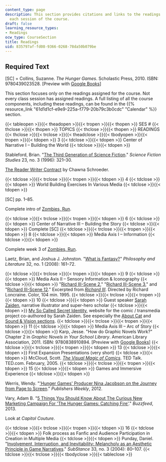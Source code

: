 ```yaml
---
content_type: page
description: This section provides citations and links to the readings assigned for
  each session of the course.
draft: false
learning_resource_types:
- Readings
ocw_type: CourseSection
title: Readings
uid: 835797af-fd08-9366-0268-78da50b079be
---
```

## Required Text

\[SC\] = Collins, Suzanne. *The Hunger Games*. Scholastic Press, 2010. ISBN: 9780439023528. \[Preview with [Google Books](http://books.google.com/books?id=Yz8Fnw0PlEQC&pg=PAfrontcover)\]

This section focuses only on the readings assigned for the course. Not every class session has assigned readings. A full listing of all the course components, including these readings, can be found in the {{% resource_link "61d1d1cf-e9e9-225a-f779-20b79c3b0cdc" "Calendar" %}} section.

{{< tableopen >}}{{< theadopen >}}{{< tropen >}}{{< thopen >}}
SES #
{{< thclose >}}{{< thopen >}}
TOPICS
{{< thclose >}}{{< thopen >}}
READINGS
{{< thclose >}}{{< trclose >}}{{< theadclose >}}{{< tbodyopen >}}{{< tropen >}}{{< tdopen >}}
3
{{< tdclose >}}{{< tdopen >}}
Center of Narrative I – Building the World
{{< tdclose >}}{{< tdopen >}}

Stableford, Brian. "[The Third Generation of Science Fiction](http://www.jstor.org/stable/10.2307/4240537)." *Science Fiction Studies* 23, no. 3 (1996): 321–30.

[The Reader Writer Contract](http://chawnaschroeder.blogspot.com/2009/02/reader-writer-contract.html) by Chawna Schroeder.

{{< tdclose >}}{{< trclose >}}{{< tropen >}}{{< tdopen >}}
4
{{< tdclose >}}{{< tdopen >}}
World Building Exercises In Various Media
{{< tdclose >}}{{< tdopen >}}

\[SC\] pp. 1–85.

Complete intro of [Zombies, Run](https://www.zombiesrungame.com/).

{{< tdclose >}}{{< trclose >}}{{< tropen >}}{{< tdopen >}}
6
{{< tdclose >}}{{< tdopen >}}
Center of Narrative III – Building the Story
{{< tdclose >}}{{< tdopen >}}
Complete \[SC\]
{{< tdclose >}}{{< trclose >}}{{< tropen >}}{{< tdopen >}}
8
{{< tdclose >}}{{< tdopen >}}
Media Axis I – Information
{{< tdclose >}}{{< tdopen >}}

Complete week 3 of [Zombies, Run](https://www.zombiesrungame.com/).

Laetz, Brian, and Joshua J. Johnston. "[What is Fantasy?](http://dx.doi.org/10.1353/phl.0.0013)" *Philosophy and Literature* 32, no. 1 (2008): 161–72.

{{< tdclose >}}{{< trclose >}}{{< tropen >}}{{< tdopen >}}
9
{{< tdclose >}}{{< tdopen >}}
Media Axis II – Sensory Information & Iconography
{{< tdclose >}}{{< tdopen >}}
"[Richard III-Scene 2](https://www.youtube.com/watch?v=luplp0Vzd38)," "[Richard III-Scene 3](https://www.youtube.com/watch?v=pjJEXkbeL-o)," and "[Richard III-Scene 12](https://www.youtube.com/watch?v=wl73yZdvBGY)." Excerpted from [*Richard III*](http://www.imdb.com/title/tt0114279/). Directed by Richard Loncraine. Color, 104 min. 1995.
{{< tdclose >}}{{< trclose >}}{{< tropen >}}{{< tdopen >}}
10
{{< tdclose >}}{{< tdopen >}}
Guest speaker [Sarah Zaiden](http://ateliermitti.tumblr.com/), narrative illustrator and super-hero scholar
{{< tdclose >}}{{< tdopen >}}
[My So Called Secret Identity](http://www.mysocalledsecretidentity.com/), website for the comic / transmedia project co-authored by Sarah Zaiden. See especially the [About Cat](http://www.mysocalledsecretidentity.com/aboutcat) and [Sound & Vision sections](http://www.mysocalledsecretidentity.com/soundvision).
{{< tdclose >}}{{< trclose >}}{{< tropen >}}{{< tdopen >}}
11
{{< tdclose >}}{{< tdopen >}}
Media Axis III – Arc of Story
{{< tdclose >}}{{< tdopen >}}
Karp, Jesse. "How do Graphic Novels Work?" Chapter 2 in *Graphic Novels in Your School Library*. American Library Association, 2011. ISBN: 9780838910894. \[Preview with [Google Books](http://books.google.com/books?id=AizO7StJA1kC&pg=PA9=onepage)\]
{{< tdclose >}}{{< trclose >}}{{< tropen >}}{{< tdopen >}}
13
{{< tdclose >}}{{< tdopen >}}
First Expansion Presentations (very short)
{{< tdclose >}}{{< tdopen >}}
McCloud, Scott. [*The Visual Magic of Comics*](http://www.ted.com/talks/scott_mccloud_on_comics). TED Talk. TED.com. February, 2005.
{{< tdclose >}}{{< trclose >}}{{< tropen >}}{{< tdopen >}}
15
{{< tdclose >}}{{< tdopen >}}
Games and Immersive Experience
{{< tdclose >}}{{< tdopen >}}

Werris, Wendy. "['Hunger Games' Producer Nina Jacobson on the Journey from Page to Screen](http://www.publishersweekly.com/pw/by-topic/childrens/childrens-book-news/article/50980-hunger-games-producer-nina-jacobson-on-the-journey-from-page-to-screen.html)." *Publishers Weekly*, 2012.

Vary, Adam B. "[5 Things You Should Know About The Curious New Marketing Campaign For 'The Hunger Games: Catching Fire'](http://www.buzzfeed.com/adambvary/things-you-should-know-about-hunger-games-marketing-campaign)." *Buzzfeed*, 2013.

Look at *Capitol Couture*.

{{< tdclose >}}{{< trclose >}}{{< tropen >}}{{< tdopen >}}
16
{{< tdclose >}}{{< tdopen >}}
Folk process as Fanfic and Audience Participation in Creation in Multiple Media
{{< tdclose >}}{{< tdopen >}}
Punday, Daniel. "[Involvement, Interruption, and Inevitability: Melancholy as an Aesthetic Principle in Game Narratives](http://www.jstor.org/stable/3685546)." *SubStance* 33, no. 3 (2004): 80–107.
{{< tdclose >}}{{< trclose >}}{{< tbodyclose >}}{{< tableclose >}}